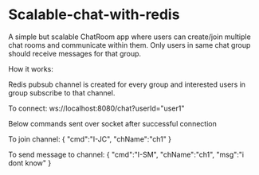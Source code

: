 # Scalable-chat-with-redis
A simple but scalable ChatRoom app where users can create/join multiple chat rooms and communicate within them.
Only users in same chat group should receive messages for that group.

How it works:

Redis pubsub channel is created for every group and interested users in group subscribe to that channel.

To connect: ws://localhost:8080/chat?userId="user1"

Below commands sent over socket after successful connection

To join channel:
{
"cmd":"I-JC",
"chName":"ch1"
}

To send message to channel:
{
"cmd":"I-SM",
"chName":"ch1",
"msg":"i dont know"
}